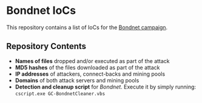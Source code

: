 # Bondnet IoCs

This repository contains a list of IoCs for the [Bondnet campaign](https://www.guardicore.com/2017/05/the-bondnet-army/).

## Repository Contents 
* **Names of files** dropped and/or executed as part of the attack
* **MD5 hashes** of the files downloaded as part of the attack
* **IP addresses** of attackers, connect-backs and mining pools
* **Domains** of both attack servers and mining pools
* **Detection and cleanup script** for *Bondnet*.
Execute it by simply running:  `cscript.exe GC-BondnetCleaner.vbs`
